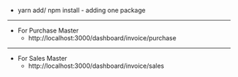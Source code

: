- yarn add/ npm install - adding one package
---
- For Purchase Master
  - http://localhost:3000/dashboard/invoice/purchase
---
- For Sales Master
  - http://localhost:3000/dashboard/invoice/sales